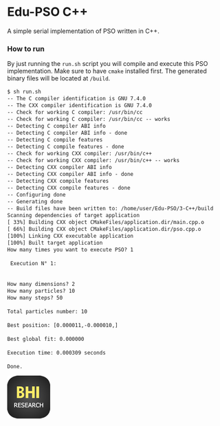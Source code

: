 # Edu-PSO C++

A simple serial implementation of PSO written in C++.

### How to run
By just running the `run.sh` script you will compile and execute this PSO implementation. Make sure to have `cmake` installed first.
The generated binary files will be located at `/build`.

```
$ sh run.sh
-- The C compiler identification is GNU 7.4.0
-- The CXX compiler identification is GNU 7.4.0
-- Check for working C compiler: /usr/bin/cc
-- Check for working C compiler: /usr/bin/cc -- works
-- Detecting C compiler ABI info
-- Detecting C compiler ABI info - done
-- Detecting C compile features
-- Detecting C compile features - done
-- Check for working CXX compiler: /usr/bin/c++
-- Check for working CXX compiler: /usr/bin/c++ -- works
-- Detecting CXX compiler ABI info
-- Detecting CXX compiler ABI info - done
-- Detecting CXX compile features
-- Detecting CXX compile features - done
-- Configuring done
-- Generating done
-- Build files have been written to: /home/user/Edu-PSO/3-C++/build
Scanning dependencies of target application
[ 33%] Building CXX object CMakeFiles/application.dir/main.cpp.o
[ 66%] Building CXX object CMakeFiles/application.dir/pso.cpp.o
[100%] Linking CXX executable application
[100%] Built target application
How many times you want to execute PSO? 1

 Execution N° 1: 


How many dimensions? 2
How many particles? 10
How many steps? 50

Total particles number: 10

Best position: [0.000011,-0.000010,]

Best global fit: 0.000000

Execution time: 0.000309 seconds

Done.
```

[![BHI|Research Group](https://github.com/BHI-Research/Edu-PSO/blob/master/DEMO/logoBHI.png?raw=true)](https://bhi-research.github.io/)
